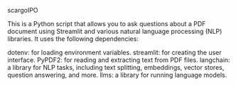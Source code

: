 scargoIPO

This is a Python script that allows you to ask questions about a PDF document using Streamlit and various natural language processing (NLP) libraries. It uses the following dependencies:

dotenv: for loading environment variables.
streamlit: for creating the user interface.
PyPDF2: for reading and extracting text from PDF files.
langchain: a library for NLP tasks, including text splitting, embeddings, vector stores, question answering, and more.
llms: a library for running language models.
